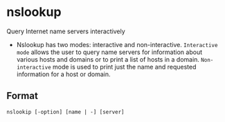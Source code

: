 # nslookup 

Query Internet name servers interactively
- Nslookup has two modes: interactive and non-interactive. `Interactive mode` allows the user to query name servers for information about various hosts and domains or to print a list of hosts in a domain. `Non-interactive` mode is used to print just the name and requested information for a host or domain.

## Format 

`nslookip [-option] [name | -] [server]`